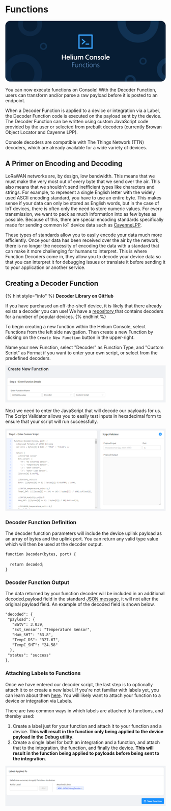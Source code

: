 # Functions

![](../.gitbook/assets/artboard-copy-73%20%281%29.jpg)

You can now execute functions on Console! With the Decoder Function, users can transform and/or parse a raw payload before it is posted to an endpoint. 

When a Decoder Function is applied to a device or integration via a Label, the Decoder Function code is executed on the payload sent by the device. The Decoder Function can be written using custom JavaScript code provided by the user or selected from prebuilt decoders \(currently Browan Object Locator and Cayenne LPP\).

Console decoders are compatible with The Things Network \(TTN\) decoders, which are already available for a wide variety of devices.

## A Primer on Encoding and Decoding

LoRaWAN networks are, by design, low bandwidth. This means that we must make the very most out of every byte that we send over the air. This also means that we shouldn't send inefficient types like characters and strings. For example, to represent a single English letter with the widely used ASCII encoding standard, you have to use an entire byte. This makes sense if your data can only be stored as English words, but in the case of IoT devices, there is often only the need to store numeric values.  For every transmission, we want to pack as much information into as few bytes as possible. Because of this, there are special encoding standards specifically made for sending common IoT device data such as [CayenneLPP](https://developers.mydevices.com/cayenne/docs/lora/#lora-cayenne-low-power-payload). 

These types of standards allow you to easily encode your data much more efficiently. Once your data has been received over the air by the network, there is no longer the necessity of encoding the data with a standard that can make it more challenging for humans to interpret. This is where Function Decoders come in, they allow you to decode your device data so that you can interpret it for debugging issues or translate it before sending it to your application or another service.

## Creating a Decoder Function

{% hint style="info" %}
**Decoder Library on GitHub**

If you have purchased an off-the-shelf device, it is likely that there already exists a decoder you can use! We have a [repository ](https://github.com/helium/console-decoders)that contains decoders for a number of popular devices.
{% endhint %}

To begin creating a new function within the Helium Console, select Functions from the left side navigation. Then create a new Function by clicking on the `Create New Function` button in the upper-right.

Name your new Function, select "Decoder" as Function Type, and "Custom Script" as Format if you want to enter your own script, or select from the predefined decoders.

![](../.gitbook/assets/functions-console-create-new.png)

Next we need to enter the JavaScript that will decode our payloads for us. The Script Validator allows you to easily test inputs in hexadecimal form to ensure that your script will run successfully.

![](../.gitbook/assets/functions-console-enter-script.png)

### Decoder Function Definition

The decoder function parameters  will include the device uplink payload as an array of bytes and the uplink port. You can return any valid type value which will then be used at the decoder output. 

```text
function Decoder(bytes, port) { 

  return decoded; 
}
```

### Decoder Function Output

The data returned by your function decoder will be included in an additional decoded.payload field in the standard [JSON message](https://developer.helium.com/console/integrations/json-schema#uplink-receiving-data-from-a-device), it will not alter the original payload field.  An example of the decoded field is shown below.

```text
"decoded": {
 "payload": {
   "BatV": 3.039,
   "Ext_sensor": "Temperature Sensor",
   "Hum_SHT": "53.8",
   "TempC_DS": "327.67",
   "TempC_SHT": "24.58"
  },
 "status": "success"
},
```

### Attaching Labels to Functions

Once we have entered our decoder script, the last step is to optionally attach it to or create a new label. If you're not familiar with labels yet, you can learn about them [here](labels.md). You will likely want to attach your function to a device or integration via Labels. 

There are two common ways in which labels are attached to functions, and thereby used:

1. Create a label just for your function and attach it to your function and a device. **This will result in the function only being applied to the device payload in the Debug utility**. 
2. Create a single label for both an integration and a function, and attach that to the integration, the function, and finally the device. **This will result in the function being applied to payloads before being sent to the integration**. 

![](../.gitbook/assets/functions-console-labels-save.png)

